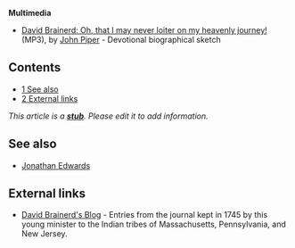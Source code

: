 **Multimedia**

-   [David Brainerd: Oh, that I may never loiter on my heavenly journey!](http://www.archive.org/download/MenOfWhomTheWorldWasNotWorthy/03_brainerd.mp3)
    (MP3), by [John Piper](John_Piper "John Piper") - Devotional
    biographical sketch

## Contents

-   [1 See also](#See_also)
-   [2 External links](#External_links)

*This article is a **[stub](http://www.theopedia.com/Category:Theopedia_stubs "Category:Theopedia stubs")**. Please edit it to add information.*
## See also

-   [Jonathan Edwards](Jonathan_Edwards "Jonathan Edwards")

## External links

-   [David Brainerd's Blog](http://davidbrainerd.blogspot.com/) -
    Entries from the journal kept in 1745 by this young minister to the
    Indian tribes of Massachusetts, Pennsylvania, and New Jersey.



